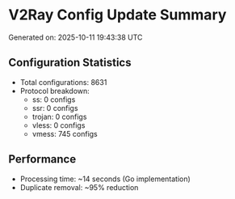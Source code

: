 # V2Ray Config Update Summary
Generated on: 2025-10-11 19:43:38 UTC

## Configuration Statistics
- Total configurations: 8631
- Protocol breakdown:
  - ss: 0 configs
  - ssr: 0 configs
  - trojan: 0 configs
  - vless: 0 configs
  - vmess: 745 configs

## Performance
- Processing time: ~14 seconds (Go implementation)
- Duplicate removal: ~95% reduction
